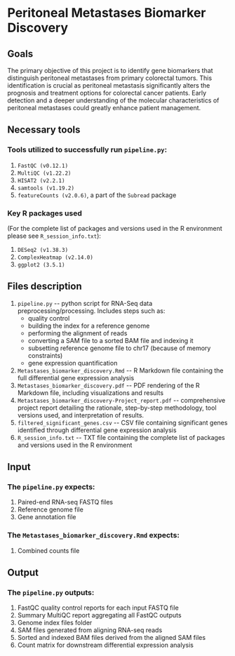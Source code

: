 # Peritoneal Metastases Biomarker Discovery

## Goals
The primary objective of this project is to identify gene biomarkers that distinguish peritoneal metastases from primary colorectal tumors. This identification is crucial as peritoneal metastasis significantly alters the prognosis and treatment options for colorectal cancer patients. Early detection and a deeper understanding of the molecular characteristics of peritoneal metastases could greatly enhance patient management.

## Necessary tools
### Tools utilized to successfully run `pipeline.py`:
1. `FastQC (v0.12.1)`
2. `MultiQC (v1.22.2)`
3. `HISAT2 (v2.2.1)`
4. `samtools (v1.19.2)`
5. `featureCounts (v2.0.6)`, a part of the `Subread` package

### Key R packages used 
(For the complete list of packages and versions used in the R environment please see `R_session_info.txt`):
1. `DESeq2 (v1.38.3)`
2. `ComplexHeatmap (v2.14.0)`
3. `ggplot2 (3.5.1)`

## Files description
1. `pipeline.py` -- python script for RNA-Seq data preprocessing/processing. Includes steps such as:
     * quality control
     * building the index for a reference genome
     * performing the alignment of reads
     * converting a SAM file to a sorted BAM file and indexing it
     * subsetting reference genome file to chr17 (because of memory constraints)
     * gene expression quantification
2. `Metastases_biomarker_discovery.Rmd` -- R Markdown file containing the full differential gene expression analysis
3. `Metastases_biomarker_discovery.pdf` -- PDF rendering of the R Markdown file, including visualizations and results
4. `Metastases_biomarker_discovery-Project_report.pdf` -- comprehensive project report detailing the rationale, step-by-step methodology, tool versions used, and interpretation of results.
5. `filtered_significant_genes.csv` -- CSV file containing significant genes identified through differential gene expression analysis
6. `R_session_info.txt` -- TXT file containing the complete list of packages and versions used in the R environment

## Input
### The `pipeline.py` expects:
1. Paired-end RNA-seq FASTQ files
2. Reference genome file
3. Gene annotation file

### The `Metastases_biomarker_discovery.Rmd` expects:
1. Combined counts file

## Output
### The `pipeline.py` outputs:
1. FastQC quality control reports for each input FASTQ file
2. Summary MultiQC report aggregating all FastQC outputs
3. Genome index files folder
4. SAM files generated from aligning RNA-seq reads
5. Sorted and indexed BAM files derived from the aligned SAM files
6. Count matrix for downstream differential expression analysis